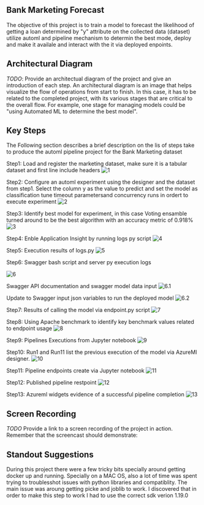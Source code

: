 

## Bank Marketing Forecast

The objective of this project is to train a model to forecast the likelihood of getting a loan determined by "y" attribute on the collected data (dataset) utilize 
automl and pipeline mechanism to determin the best mode, deploy and make it availale and interact with the it via deployed enpoints.

## Architectural Diagram
*TODO*: Provide an architectual diagram of the project and give an introduction of each step. An architectural diagram is an image that helps visualize the flow of operations from start to finish. In this case, it has to be related to the completed project, with its various stages that are critical to the overall flow. For example, one stage for managing models could be "using Automated ML to determine the best model". 

## Key Steps
The Following section describes a brief description on the lis of steps take to produce the automl pipeline project for the Bank Marketing dataset

Step1:
Load and register the marketing dataset, make sure it is a tabular dataset and first line include headers
![1](https://github.com/auravila/DataScience-Project2/blob/master/Screenshots/1-RegisteredDataset.png)

Step2:
Configure an automl experiment using the designer and the dataset from step1. Select the column y as the value to predict and set the model as classification
tune timeout parametersand concurrency runs in ordert to execute experiment
![2](https://github.com/auravila/DataScience-Project2/blob/master/Screenshots/2-ExperimentCompleted.jpeg)

Step3:
Identify best model for experiment, in this case Voting ensamble turned around to be the best algorithm with an accuracy metric of 0.918%
![3](https://github.com/auravila/DataScience-Project2/blob/master/Screenshots/3-BestModel.jpeg)

Step4:
Enble Application Insight by running logs py script
![4](https://github.com/auravila/DataScience-Project2/blob/master/Screenshots/4-InsightsEnabled.jpeg)

Step5:
Execution results of logs.py
![5](https://github.com/auravila/DataScience-Project2/blob/master/Screenshots/5-logs_py.jpeg)

Step6:
Swagger bash script and server py execution logs

![6](https://github.com/auravila/DataScience-Project2/blob/master/Screenshots/6.1-Swaggerandserverpyrun.jpeg)

Swagger API documentation and swagger model data input
![6.1](https://github.com/auravila/DataScience-Project2/blob/master/Screenshots/6.2-SwaggerAPI.jpeg)

Update to Swagger input json variables to run the deployed model
![6.2](https://github.com/auravila/DataScience-Project2/blob/master/Screenshots/6.3-SwaggerAPI2.jpeg)

Step7:
Results of calling the model via endpoint.py script
![7](https://github.com/auravila/DataScience-Project2/blob/master/Screenshots/7-Endpoint_py.jpeg)

Step8:
Using Apache benchmark to identify key benchmark values related to endpoint usage
![8](https://github.com/auravila/DataScience-Project2/blob/master/Screenshots/8-Benchmark.jpeg)

Step9:
Pipelines Executions from Jupyter notebook
![9](https://github.com/auravila/DataScience-Project2/blob/master/Screenshots/9-PipelinesCreatedandExecuted.jpeg)

Step10:
Run1 and Run11 list the previous execution of the model via AzureMl designer.
![10](https://github.com/auravila/DataScience-Project2/blob/master/Screenshots/11-BankDSAzureMLRun.jpeg)

Step11:
Pipeline endpoints create via Jupyter notebook
![11](https://github.com/auravila/DataScience-Project2/blob/master/Screenshots/12-PipelineSectionShowingEndpoints.jpeg)

Step12:
Published pipeline restpoint
![12](https://github.com/auravila/DataScience-Project2/blob/master/Screenshots/13-PublishedPipelineoverview.jpeg)

Step13:
Azureml widgets evidence of a successful pipeline completion
![13](https://github.com/auravila/DataScience-Project2/blob/master/Screenshots/14-WidgetsSteprun.jpeg)

## Screen Recording
*TODO* Provide a link to a screen recording of the project in action. Remember that the screencast should demonstrate:

## Standout Suggestions
During this project there were a few tricky bits specially around getting docker up and running. Specially on a MAC OS, also a lot of time was spent trying to troublesshot issues with python libraries and compatiblity. The main issue was aroung getting picke and joblib to work. I discovered that in order to make this step to work I had to use the correct sdk verion 1.19.0
